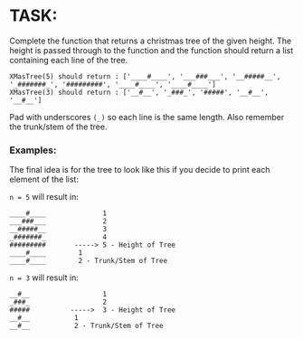 # TASK:

Complete the function that returns a christmas tree of the given height. The height is passed through to the function and the function should return a list containing each line of the tree.
```
XMasTree(5) should return : ['____#____', '___###___', '__#####__', '_#######_', '#########', '____#____', '____#____']
XMasTree(3) should return : ['__#__', '_###_', '#####', '__#__', '__#__']
```
Pad with underscores `(_)` so each line is the same length. Also remember the trunk/stem of the tree.

### Examples:
The final idea is for the tree to look like this if you decide to print each element of the list:

`n = 5` will result in:
```
____#____              1
___###___              2
__#####__              3
_#######_              4
#########       -----> 5 - Height of Tree
____#____        1      
____#____        2 - Trunk/Stem of Tree
```

`n = 3` will result in:

```
__#__                  1
_###_                  2
#####          ----->  3 - Height of Tree
__#__           1
__#__           2 - Trunk/Stem of Tree
```